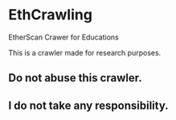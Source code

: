 # EthCrawling
EtherScan Crawer for Educations

This is a crawler made for research purposes.

<h2> Do not abuse this crawler.</h2>
<h2> I do not take any responsibility.</h2>

